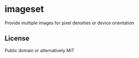 imageset
========

Provide multiple images for pixel densities or device orientation

License
-------
Public domain or alternatively MIT
